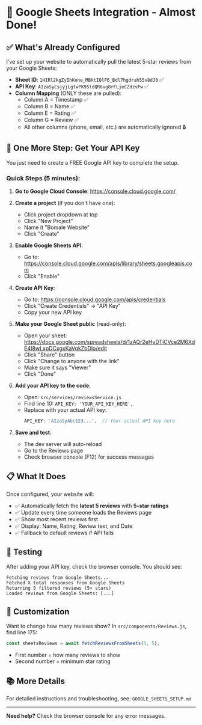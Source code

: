 # 🎉 Google Sheets Integration - Almost Done!

## ✅ What's Already Configured

I've set up your website to automatically pull the latest 5-star reviews from your Google Sheets:

- **Sheet ID**: `1HIRl2kgZyIhKone_MBHtIQlF6_Bdl7hgdrah55v8dJ0` ✅
- **API Key**: `AIzaSyCsjyjLgtwPK95ldQR6vg8rFLjeCZdzvPw` ✅
- **Column Mapping** (ONLY these are pulled): 
  - Column A = Timestamp ✅
  - Column B = Name ✅
  - Column E = Rating ✅
  - Column G = Review ✅
  - All other columns (phone, email, etc.) are automatically ignored 🔒

## 🔑 One More Step: Get Your API Key

You just need to create a FREE Google API key to complete the setup.

### Quick Steps (5 minutes):

1. **Go to Google Cloud Console**: https://console.cloud.google.com/

2. **Create a project** (if you don't have one):
   - Click project dropdown at top
   - Click "New Project"
   - Name it "Bomale Website"
   - Click "Create"

3. **Enable Google Sheets API**:
   - Go to: https://console.cloud.google.com/apis/library/sheets.googleapis.com
   - Click "Enable"

4. **Create API Key**:
   - Go to: https://console.cloud.google.com/apis/credentials
   - Click "Create Credentials" → "API Key"
   - Copy your new API key

5. **Make your Google Sheet public** (read-only):
   - Open your sheet: https://docs.google.com/spreadsheets/d/1zAQr2eHyDTiCVce2M6XdE4I8wLxpDCxgxKaVqkZbDlo/edit
   - Click "Share" button
   - Click "Change to anyone with the link"
   - Make sure it says "Viewer"
   - Click "Done"

6. **Add your API key to the code**:
   - Open: `src/services/reviewsService.js`
   - Find line 10: `API_KEY: 'YOUR_API_KEY_HERE',`
   - Replace with your actual API key:
     ```javascript
     API_KEY: 'AIzaSyAbc123...',  // Your actual API key here
     ```

7. **Save and test**:
   - The dev server will auto-reload
   - Go to the Reviews page
   - Check browser console (F12) for success messages

## 📋 What It Does

Once configured, your website will:
- ✅ Automatically fetch the **latest 5 reviews** with **5-star ratings**
- ✅ Update every time someone loads the Reviews page
- ✅ Show most recent reviews first
- ✅ Display: Name, Rating, Review text, and Date
- ✅ Fallback to default reviews if API fails

## 🎯 Testing

After adding your API key, check the browser console. You should see:
```
Fetching reviews from Google Sheets...
Fetched X total responses from Google Sheets
Returning 5 filtered reviews (5+ stars)
Loaded reviews from Google Sheets: [...]
```

## 🔧 Customization

Want to change how many reviews show? In `src/components/Reviews.js`, find line 175:
```javascript
const sheetsReviews = await fetchReviewsFromSheets(5, 5);
```
- First number = how many reviews to show
- Second number = minimum star rating

## 📚 More Details

For detailed instructions and troubleshooting, see: `GOOGLE_SHEETS_SETUP.md`

---

**Need help?** Check the browser console for any error messages.

